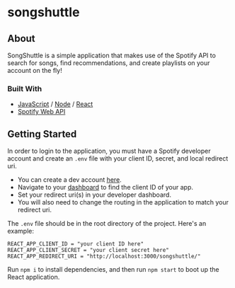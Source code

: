 # songshuttle

## About

SongShuttle is a simple application that makes use of the Spotify API to search for songs, find recommendations, and create playlists on your account on the fly!

### Built With

- [JavaScript](https://developer.mozilla.org/en-US/docs/Web/JavaScript) / [Node](https://nodejs.org/en/) / [React](https://reactjs.org/)
- [Spotify Web API](https://developer.spotify.com/documentation/web-api/)

## Getting Started

In order to login to the application, you must have a Spotify developer account and create an `.env` file with your client ID, secret, and local redirect uri.

- You can create a dev account [here](https://developer.spotify.com/).
- Navigate to your [dashboard](https://developer.spotify.com/dashboard/applications) to find the client ID of your app.
- Set your redirect uri(s) in your developer dashboard.
- You will also need to change the routing in the application to match your redirect uri.

The `.env` file should be in the root directory of the project. Here's an example:

```
REACT_APP_CLIENT_ID = "your client ID here"
REACT_APP_CLIENT_SECRET = "your client secret here"
REACT_APP_REDIRECT_URI = "http://localhost:3000/songshuttle/"
```

Run `npm i` to install dependencies, and then run `npm start` to boot up the React application.
